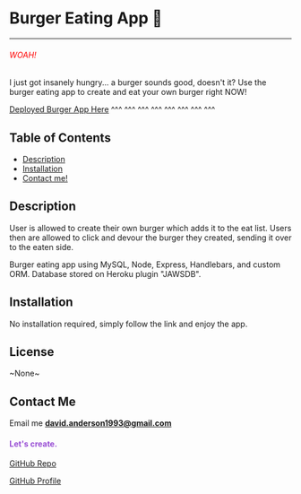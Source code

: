 # Burger Eating App 🍔
<hr>
<h6 style="color:#ff0000">WOAH!
</h6>I just got insanely hungry... a burger sounds good, doesn't it? Use the burger eating app to create and eat your own burger right NOW!


[Deployed Burger App Here](https://eatbk.herokuapp.com/)
^^^ ^^^ ^^^ ^^^ ^^^ ^^^ ^^^ ^^^


## Table of Contents

* [ Description ](#Description)
* [ Installation ](#Installation)
* [ Contact me! ](#Contact-Me)


## Description
User is allowed to create their own burger which adds it to the eat list. Users then are allowed to click and devour the burger they created, sending it over to the eaten side.


Burger eating app using MySQL, Node, Express, Handlebars, and custom ORM.
Database stored on Heroku plugin "JAWSDB". 
## Installation 
No installation required, simply follow the link and enjoy the app.

## License 
~None~

## Contact Me

Email me **david.anderson1993@gmail.com**

<h4 style="color:#974cd4">Let's create.
</h4>

[GitHub Repo](https://github.com/Davidanderson76/burger)

[GitHub Profile](https://github.com/Davidanderson76)



